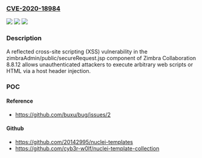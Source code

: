 ### [CVE-2020-18984](https://cve.mitre.org/cgi-bin/cvename.cgi?name=CVE-2020-18984)
![](https://img.shields.io/static/v1?label=Product&message=n%2Fa&color=blue)
![](https://img.shields.io/static/v1?label=Version&message=n%2Fa&color=blue)
![](https://img.shields.io/static/v1?label=Vulnerability&message=n%2Fa&color=brighgreen)

### Description

A reflected cross-site scripting (XSS) vulnerability in the zimbraAdmin/public/secureRequest.jsp component of Zimbra Collaboration 8.8.12 allows unauthenticated attackers to execute arbitrary web scripts or HTML via a host header injection.

### POC

#### Reference
- https://github.com/buxu/bug/issues/2

#### Github
- https://github.com/20142995/nuclei-templates
- https://github.com/cyb3r-w0lf/nuclei-template-collection

